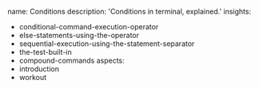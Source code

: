 name: Conditions
description: 'Conditions in terminal, explained.'
insights:
  - conditional-command-execution-operator
  - else-statements-using-the-operator
  - sequential-execution-using-the-statement-separator
  - the-test-built-in
  - compound-commands
aspects:
  - introduction
  - workout
